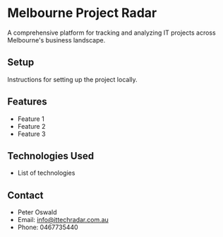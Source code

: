 # Melbourne Project Radar

A comprehensive platform for tracking and analyzing IT projects across Melbourne's business landscape.

## Setup
Instructions for setting up the project locally.

## Features
- Feature 1
- Feature 2
- Feature 3

## Technologies Used
- List of technologies

## Contact
- Peter Oswald
- Email: info@ittechradar.com.au
- Phone: 0467735440
